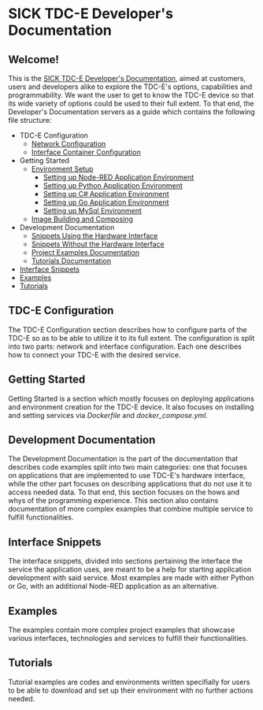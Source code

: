 # SICK TDC-E Developer's Documentation

## Welcome!

This is the [SICK TDC-E Developer's Documentation](https://github.com/SICKAG/sick_tdc-e-developers-documentation/wiki), aimed at customers, users and developers alike to explore the TDC-E's options, capabilities and programmability. We want the user to get to know the TDC-E device so that its wide variety of options could be used to their full extent. To that end, the Developer's Documentation servers as a guide which contains the following file structure:

* TDC-E Configuration
  * [Network Configuration](https://github.com/SICKAG/sick_tdc-e-developers-documentation/wiki/TDC%E2%80%90E-Network-Configuration)
  * [Interface Container Configuration](https://github.com/SICKAG/sick_tdc-e-developers-documentation/wiki/TDC%E2%80%90E-Interface-Configuration)
* Getting Started
  * [Environment Setup](https://github.com/SICKAG/sick_tdc-e-developers-documentation/wiki/Getting-Started-%E2%80%90-Environment-Setup)
    * [Setting up Node-RED Application Environment](https://github.com/SICKAG/sick_tdc-e-developers-documentation/wiki/Getting-Started-%E2%80%90-Environment-Setup#1-setting-up-node-red)
    * [Setting up Python Application Environment](https://github.com/SICKAG/sick_tdc-e-developers-documentation/wiki/Getting-Started-%E2%80%90-Environment#2-setting-up-python-application-environment)
    * [Setting up C# Application Environment](https://github.com/SICKAG/sick_tdc-e-developers-documentation/wiki/Getting-Started-%E2%80%90-Environment-Setup#3-setting-up-c-application-environment)
    * [Setting up Go Application Environment](https://github.com/SICKAG/sick_tdc-e-developers-documentation/wiki/Getting-Started-%E2%80%90-Environment-Setup#4-setting-up-go-application-environment)
    * [Setting up MySql Environment](https://github.com/SICKAG/sick_tdc-e-developers-documentation/wiki/Getting-Started-%E2%80%90-Environment-Setup#5-setting-up-mysql-environment)
  * [Image Building and Composing](https://github.com/SICKAG/sick_tdc-e-developers-documentation/wiki/Getting-Started-%E2%80%90-Build-and-Compose)
* Development Documentation
  * [Snippets Using the Hardware Interface](https://github.com/SICKAG/sick_tdc-e-developers-documentation/wiki/Development-Documentation-%E2%80%90-Examples-Using-the-Hardware-Interface)
  * [Snippets Without the Hardware Interface](https://github.com/SICKAG/sick_tdc-e-developers-documentation/wiki/Development-Documentation-%E2%80%90-Examples-Without-Using-the-Hardware-Interface)
  * [Project Examples Documentation](https://github.com/SICKAG/sick_tdc-e-developers-documentation/wiki/%5BExamples%5D-Development-Documentation)
  * [Tutorials Documentation](https://github.com/SICKAG/sick_tdc-e-developers-documentation/wiki/%5BTutorials%5D-Development-Documentation)
* [Interface Snippets](https://github.com/SICKAG/sick_tdc-e-developers-documentation/tree/main/interface-snippets)
* [Examples](https://github.com/SICKAG/sick_tdc-e-developers-documentation/tree/main/examples)
* [Tutorials](https://github.com/SICKAG/sick_tdc-e-developers-documentation/tree/main/tutorials)

## TDC-E Configuration
The TDC-E Configuration section describes how to configure parts of the TDC-E so as to be able to utilize it to its full extent. The configuration is split into two parts: network and interface configuration. Each one describes how to connect your TDC-E with the desired service.

## Getting Started
Getting Started is a section which mostly focuses on deploying applications and environment creation for the TDC-E device. It also focuses on installing and setting services via _Dockerfile_ and _docker_compose.yml_. 

## Development Documentation
The Development Documentation is the part of the documentation that describes code examples split into two main categories: one that focuses on applications that are implemented to use TDC-E's hardware interface, while the other part focuses on describing applications that do not use it to access needed data. To that end, this section focuses on the hows and whys of the programming experience. This section also contains documentation of more complex examples that combine multiple service to fulfill functionalities.

## Interface Snippets
The interface snippets, divided into sections pertaining the interface the service the application uses, are meant to be a help for starting application development with said service. Most examples are made with either Python or Go, with an additional Node-RED application as an alternative. 

## Examples
The examples contain more complex project examples that showcase various interfaces, technologies and services to fulfill their functionalities.

## Tutorials
Tutorial examples are codes and environments written specifially for users to be able to download and set up their environment with no further actions needed.



